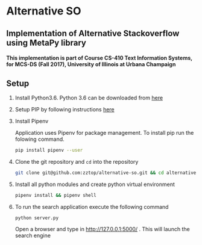 # Alternative SO

## Implementation of Alternative Stackoverflow using MetaPy library
#### This implementation is part of Course CS-410 Text Information Systems, for MCS-DS (Fall 2017), University of Illinois at  Urbana Champaign 

## Setup
1. Install Python3.6. Python 3.6 can be downloaded from [here](https://www.python.org/downloads/)

2. Setup PIP by following instructions [here](https://pip.pypa.io/en/stable/installing/)

3. Install Pipenv

   Application uses Pipenv for package management. To install pip run the folowing command.  

   ```bash
   pip install pipenv --user
   ```

4. Clone the git repository and `cd` into the repository
    ```bash
    git clone git@github.com:zztop/alternative-so.git && cd alternative-so
    ```

5.  Install all python modules and create python virtual environment
    ```bash
    pipenv install && pipenv shell
    ```

6. To run the search application execute the following command
    ```bash
    python server.py
    ```
    Open a browser and type in http://127.0.0.1:5000/ . This will launch the search engine




